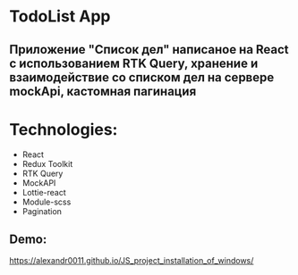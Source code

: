 # TodoList App

## Приложение "Список дел" написаное на React с использованием RTK Query, хранение и взаимодействие со списком дел на сервере mockApi, кастомная пагинация
# Technologies:
- React 
- Redux Toolkit
- RTK Query
- MockAPI
- Lottie-react
- Module-scss
- Pagination

## Demo:
https://alexandr0011.github.io/JS_project_installation_of_windows/
